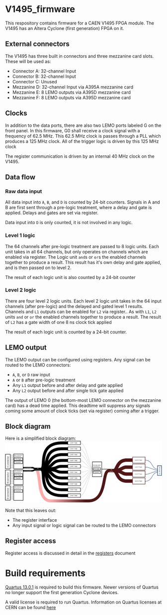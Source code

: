 # V1495_firmware

This respository contains firmware for a CAEN V1495 FPGA module.
The V1495 has an Altera Cyclone (first generation) FPGA on it.

## External connectors

The V1495 has three built in connectors and three mezzanine card slots.
These will be used as:
 - Connector A: 32-channel Input
 - Connector B: 32-channel Input
 - Connector C: Unused
 - Mezzanine D: 32-channel Input via A395A mezzanine card
 - Mezzanine E: 8 LEMO outputs via A395D mezzanine card
 - Mezzanine F: 8 LEMO outputs via A395D mezzanine card

## Clocks

In addition to the data ports, there are also two LEMO ports labeled G on the front panel.
In this firmware, G0 shall receive a clock signal with a frequency of 62.5 MHz.
This 62.5 MHz clock is passes through a PLL which produces a 125 MHz clock.
All of the trigger logic is driven by this 125 MHz clock

The register communication is driven by an internal 40 MHz clock on the V1495.

## Data flow

### Raw data input

All data input into `A`, `B`, and `D` is counted by 24-bit counters.
Signals in A and B are first sent through a pre-logic treatment, where a delay and gate is applied.
Delays and gates are set via register.

Data input into `D` is only counted, it is not involved in any logic.

### Level 1 logic

The 64 channels after pre-logic treatment are passed to 8 logic units.
Each unit takes in all 64 channels, but only operates on channels which are enabled via register.
The Logic unit `and`s or `or`s the enabled channels together to produce a result.
This result has it's own delay and gate applied, and is then passed on to level 2.

The result of each logic unit is also counted by a 24-bit counter

### Level 2 logic 

There are four level 2 logic units.
Each level 2 logic unit takes in the 64 input channels (after pre-logic) and the delayed and gated level 1 results.
Channels and `L1` outputs can be enabled for `L2` via register..
As with `L1`, `L2` units `and` or `or` the enabled channels together to produce a result.
The result of `L2` has a gate width of one 8 ns clock tick applied

The result of each logic unit is counted by a 24-bit counter.

## LEMO output

The LEMO output can be configured using registers.
Any signal can be routed to the LEMO connectors:
 - `A`, `B`, or `D` raw input
 - `A` or `B` after pre-logic treatment
 - Any `L1` output before and after delay and gate applied
 - Any `L2` output before and after single tick gate applied

The output of LEMO 0 (the bottom-most LEMO connector on the mezzanine card) has a dead time applied.
This deadtime will suppress any signals coming some amount of clock ticks (set via register) coming after a trigger.


## Block diagram

Here is a simplified block diagram:
![Firmware Block Diagram](./fig/FirmwareBlockDiagram.svg "Firmware block diagram")

Note that this leaves out:
 - The register interface
 - Any input signal or logic signal can be routed to the LEMO connectors

## Register access

Register access is discussed in detail in the [registers](Registers.md) document

# Build requirements

[Quartus 13.0.1](https://www.intel.com/content/www/us/en/software-kit/711919/intel-quartus-ii-subscription-edition-design-software-version-13-0sp1-for-linux.html) is required to build this firmware.
Newer versions of Quartus no longer support the first generation Cyclone devices.

A valid license is required to run Quartus.
Information on Quartus licenses at CERN can be found [here](https://engineering-software.docs.cern.ch/eda/sw/intel_quartus_ii/)
